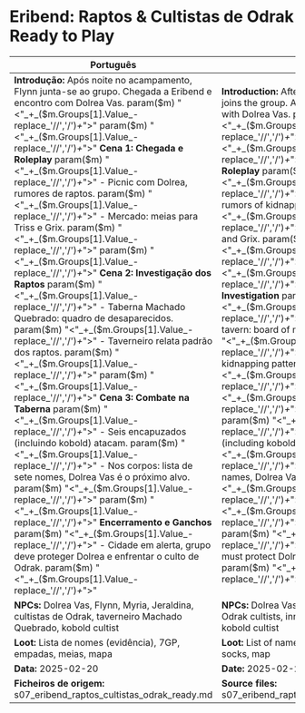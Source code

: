 # Eribend: Raptos & Cultistas de Odrak  Ready to Play

| Português                                                                                                                                                                                                                                                                                                                                                                                                                                                                                                                                                                                                                                                             | English                                                                                                                                                                                                                                                                                                                                                                                                                                                                                                                                                                                                                                                |
| --------------------------------------------------------------------------------------------------------------------------------------------------------------------------------------------------------------------------------------------------------------------------------------------------------------------------------------------------------------------------------------------------------------------------------------------------------------------------------------------------------------------------------------------------------------------------------------------------------------------------------------------------------------------- | ------------------------------------------------------------------------------------------------------------------------------------------------------------------------------------------------------------------------------------------------------------------------------------------------------------------------------------------------------------------------------------------------------------------------------------------------------------------------------------------------------------------------------------------------------------------------------------------------------------------------------------------------------ |
| **Introdução:** Após noite no acampamento, Flynn junta-se ao grupo. Chegada a Eribend e encontro com Dolrea Vas. param($m) "<"_+_($m.Groups[1].Value_-replace_'//','/')_+_">"  param($m) "<"_+_($m.Groups[1].Value_-replace_'//','/')_+_">" **Cena 1: Chegada e Roleplay** param($m) "<"_+_($m.Groups[1].Value_-replace_'//','/')_+_">" - Picnic com Dolrea, rumores de raptos. param($m) "<"_+_($m.Groups[1].Value_-replace_'//','/')_+_">" - Mercado: meias para Triss e Grix. param($m) "<"_+_($m.Groups[1].Value_-replace_'//','/')_+_">"  param($m) "<"_+_($m.Groups[1].Value_-replace_'//','/')_+_">" **Cena 2: Investigação dos Raptos** param($m) "<"_+_($m.Groups[1].Value_-replace_'//','/')_+_">" - Taberna Machado Quebrado: quadro de desaparecidos. param($m) "<"_+_($m.Groups[1].Value_-replace_'//','/')_+_">" - Taverneiro relata padrão dos raptos. param($m) "<"_+_($m.Groups[1].Value_-replace_'//','/')_+_">"  param($m) "<"_+_($m.Groups[1].Value_-replace_'//','/')_+_">" **Cena 3: Combate na Taberna** param($m) "<"_+_($m.Groups[1].Value_-replace_'//','/')_+_">" - Seis encapuzados (incluindo kobold) atacam. param($m) "<"_+_($m.Groups[1].Value_-replace_'//','/')_+_">" - Nos corpos: lista de sete nomes, Dolrea Vas é o próximo alvo. param($m) "<"_+_($m.Groups[1].Value_-replace_'//','/')_+_">"  param($m) "<"_+_($m.Groups[1].Value_-replace_'//','/')_+_">" **Encerramento e Ganchos** param($m) "<"_+_($m.Groups[1].Value_-replace_'//','/')_+_">" - Cidade em alerta, grupo deve proteger Dolrea e enfrentar o culto de Odrak. param($m) "<"_+_($m.Groups[1].Value_-replace_'//','/')_+_">"  | **Introduction:** After a night at camp, Flynn joins the group. Arrival at Eribend and meeting with Dolrea Vas. param($m) "<"_+_($m.Groups[1].Value_-replace_'//','/')_+_">"  param($m) "<"_+_($m.Groups[1].Value_-replace_'//','/')_+_">" **Scene 1: Arrival & Roleplay** param($m) "<"_+_($m.Groups[1].Value_-replace_'//','/')_+_">" - Picnic with Dolrea, rumors of kidnappings. param($m) "<"_+_($m.Groups[1].Value_-replace_'//','/')_+_">" - Market: socks for Triss and Grix. param($m) "<"_+_($m.Groups[1].Value_-replace_'//','/')_+_">"  param($m) "<"_+_($m.Groups[1].Value_-replace_'//','/')_+_">" **Scene 2: Kidnapping Investigation** param($m) "<"_+_($m.Groups[1].Value_-replace_'//','/')_+_">" - Machado Quebrado tavern: board of missing persons. param($m) "<"_+_($m.Groups[1].Value_-replace_'//','/')_+_">" - Innkeeper shares kidnapping pattern. param($m) "<"_+_($m.Groups[1].Value_-replace_'//','/')_+_">"  param($m) "<"_+_($m.Groups[1].Value_-replace_'//','/')_+_">" **Scene 3: Tavern Fight** param($m) "<"_+_($m.Groups[1].Value_-replace_'//','/')_+_">" - Six hooded figures (including kobold) attack. param($m) "<"_+_($m.Groups[1].Value_-replace_'//','/')_+_">" - On bodies: list of seven names, Dolrea Vas is next target. param($m) "<"_+_($m.Groups[1].Value_-replace_'//','/')_+_">"  param($m) "<"_+_($m.Groups[1].Value_-replace_'//','/')_+_">" **Closure & Hooks** param($m) "<"_+_($m.Groups[1].Value_-replace_'//','/')_+_">" - City on alert, group must protect Dolrea and face the Odrak cult. param($m) "<"_+_($m.Groups[1].Value_-replace_'//','/')_+_">"  |
| **NPCs:** Dolrea Vas, Flynn, Myria, Jeraldina, cultistas de Odrak, taverneiro Machado Quebrado, kobold cultist                                                                                                                                                                                                                                                                                                                                                                                                                                                                                                                                                        | **NPCs:** Dolrea Vas, Flynn, Myria, Jeraldina, Odrak cultists, innkeeper Machado Quebrado, kobold cultist                                                                                                                                                                                                                                                                                                                                                                                                                                                                                                                                              |
| **Loot:** Lista de nomes (evidência), 7GP, empadas, meias, mapa                                                                                                                                                                                                                                                                                                                                                                                                                                                                                                                                                                                                       | **Loot:** List of names (evidence), 7GP, pies, socks, map                                                                                                                                                                                                                                                                                                                                                                                                                                                                                                                                                                                              |
| **Data:** 2025-02-20                                                                                                                                                                                                                                                                                                                                                                                                                                                                                                                                                                                                                                                  | **Date:** 2025-02-20                                                                                                                                                                                                                                                                                                                                                                                                                                                                                                                                                                                                                                   |
| **Ficheiros de origem:** s07_eribend_raptos_cultistas_odrak_ready.md                                                                                                                                                                                                                                                                                                                                                                                                                                                                                                                                                                                                  | **Source files:** s07_eribend_raptos_cultistas_odrak_ready.md                                                                                                                                                                                                                                                                                                                                                                                                                                                                                                                                                                                          |


























